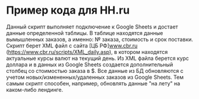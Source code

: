 # Пример кода для HH.ru
Данный скрипт выполняет подключение к Google Sheets и достает данные определенной таблицы. В таблице находятся данные вымышленных заказов, а именно: № заказа, стоимость и срок поставки. Скрипт берет XML файл с сайта [ЦБ РФ]www.cbr.ru (https://www.cbr.ru/scripts/XML_daily.asp), в котором находятся актуальные курсы валют на текущий день. Из XML файла берется курс доллара и в данных из Google Sheets создается дополнительный столбец со стоимостью заказа в $. Все данные из БД обновляются с учетом новых/измененных/удаленных заказов из Google Sheets. Тем самым скрипт способен, например, обновлять данные "на лету" на каком-либо лендинге.
